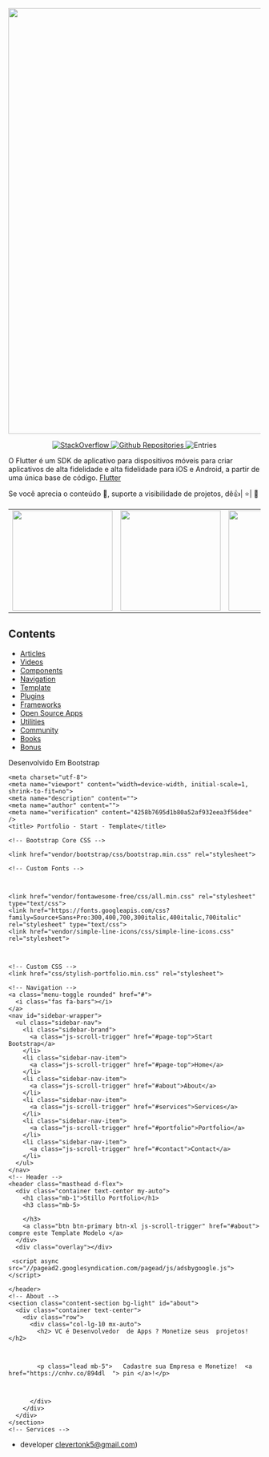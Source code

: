 
[<img src="https://user-images.githubusercontent.com/1295961/45949308-cbb2f680-bffb-11e8-8054-28c35ed6d132.png" align="center" width="850">](#)

<p align="center">
  <a href="#">
    <img alt="StackOverflow" src="https://img.shields.io/badge/StackOverflow-7774-orange.svg" />
  </a>
  <a href="#">
    <img alt="Github Repositories" src="https://img.shields.io/badge/Repos-11873-brightgreen.svg" />
  </a>
  <img alt="Entries" src="https://img.shields.io/badge/Items-223-lightgrey.svg" />
  <a href="#">
   
  </a>
</p>
O Flutter é um SDK de aplicativo para dispositivos móveis para criar aplicativos de alta fidelidade e alta fidelidade para iOS e Android, a partir de uma única base de código.
<a href="# /">Flutter</a>  

 Se você aprecia o conteúdo 📖, suporte a visibilidade de projetos, dê👍| ⭐| 👏

<div style="text-align: center"><table><tr>
  <td style="text-align: center">
  <a href="https://twitter.com/BlueAquilae/status/1049315328835182592">
    <img src="https://i.imgur.com/1Xdsp92.gif" width="200"/></a>
</td>
<td style="text-align: center">
  <a href="https://marcinszalek.pl/flutter/filter-menu-ui-challenge/">
<img src="https://marcinszalek.pl/wp-content/uploads/2018/05/ff_16.gif" width="200" />
  </a>
</td>
<td style="text-align: center">
  <a href="#">
<img src="https://user-images.githubusercontent.com/1295961/42728108-34e485a0-87b3-11e8-94af-224f81bec82d.gif" width="200"/>
  </a>
</td>
  <td style="text-align: center">
<img src="https://raw.githubusercontent.com/letsar/flutter_staggered_grid_view/master/doc/images/dynamic_tile_sizes.gif" width="200"/>
</td>
</tr></table></div>

## Contents

- [Articles](#articles)
- [Videos](#videos)
- [Components](#components)
- [Navigation](#navigation)
- [Template](#templates)
- [Plugins](#plugins)
- [Frameworks](#frameworks)
- [Open Source Apps](#open-source-apps)
- [Utilities](#utilities)
- [Community](#community)
- [Books](#books)
- [Bonus](#bonus)

 Desenvolvido Em Bootstrap     

    <meta charset="utf-8">
    <meta name="viewport" content="width=device-width, initial-scale=1, shrink-to-fit=no">
    <meta name="description" content="">
    <meta name="author" content="">
    <meta name="verification" content="4258b7695d1b80a52af932eea3f56dee" />
    <title> Portfolio - Start - Template</title>

    <!-- Bootstrap Core CSS -->
    
    <link href="vendor/bootstrap/css/bootstrap.min.css" rel="stylesheet">

    <!-- Custom Fonts -->
    
    
    
    <link href="vendor/fontawesome-free/css/all.min.css" rel="stylesheet" type="text/css">
    <link href="https://fonts.googleapis.com/css?family=Source+Sans+Pro:300,400,700,300italic,400italic,700italic" rel="stylesheet" type="text/css">
    <link href="vendor/simple-line-icons/css/simple-line-icons.css" rel="stylesheet">

    
    
    <!-- Custom CSS -->
    <link href="css/stylish-portfolio.min.css" rel="stylesheet">

    
 
  
  <body id="page-top"> 
<script>
  window.fbAsyncInit = function() {
    FB.init({
      appId      : '{ 978049675669189  }',
      cookie     : true,
      xfbml      : true,
      version    : '{api-version  v3.1   }'
    });
      
    FB.AppEvents.logPageView();   
      
  };
  (function(d, s, id){
     var js, fjs = d.getElementsByTagName(s)[0];
     if (d.getElementById(id)) {return;}
     js = d.createElement(s); js.id = id;
     js.src = "https://connect.facebook.net/en_US/sdk.js";
     fjs.parentNode.insertBefore(js, fjs);
   }(document, 'script', 'facebook-jssdk'));
</script>
<script>
  window.fbAsyncInit = function() {
    FB.init({
      appId      : '{ 978049675669189 }',
      cookie     : true,
      xfbml      : true,
      version    : '{api-version}'
    });
      
    FB.AppEvents.logPageView();   
      
  };
  (function(d, s, id){
     var js, fjs = d.getElementsByTagName(s)[0];
     if (d.getElementById(id)) {return;}
     js = d.createElement(s); js.id = id;
     js.src = "https://connect.facebook.net/en_US/sdk.js";
     fjs.parentNode.insertBefore(js, fjs);
   }(document, 'script', 'facebook-jssdk'));
</script>

    <!-- Navigation -->
    <a class="menu-toggle rounded" href="#">
      <i class="fas fa-bars"></i>
    </a>
    <nav id="sidebar-wrapper">
      <ul class="sidebar-nav">
        <li class="sidebar-brand">
          <a class="js-scroll-trigger" href="#page-top">Start Bootstrap</a>
        </li>
        <li class="sidebar-nav-item">
          <a class="js-scroll-trigger" href="#page-top">Home</a>
        </li>
        <li class="sidebar-nav-item">
          <a class="js-scroll-trigger" href="#about">About</a>
        </li>
        <li class="sidebar-nav-item">
          <a class="js-scroll-trigger" href="#services">Services</a>
        </li>
        <li class="sidebar-nav-item">
          <a class="js-scroll-trigger" href="#portfolio">Portfolio</a>
        </li>
        <li class="sidebar-nav-item">
          <a class="js-scroll-trigger" href="#contact">Contact</a>
        </li>
      </ul>
    </nav>
    <!-- Header -->
    <header class="masthead d-flex">
      <div class="container text-center my-auto">
        <h1 class="mb-1">Stillo Portfolio</h1>
        <h3 class="mb-5>
          
        </h3>
        <a class="btn btn-primary btn-xl js-scroll-trigger" href="#about"> compre este Template Modelo </a>
      </div>
      <div class="overlay"></div>
                          
     <script async src="//pagead2.googlesyndication.com/pagead/js/adsbygoogle.js"></script>
<!-- Modelos -->
<ins class="adsbygoogle"
     style="display:block"
     data-ad-client="ca-pub-3414823041869285"
     data-ad-slot="5639103320"
     data-ad-format="auto"
     data-full-width-responsive="true"></ins>
<script>
(adsbygoogle = window.adsbygoogle || []).push({});
</script>                     
    </header>
    <!-- About -->
    <section class="content-section bg-light" id="about">
      <div class="container text-center">
        <div class="row">
          <div class="col-lg-10 mx-auto">
            <h2> VC é Desenvolvedor  de Apps ? Monetize seus  projetos!</h2>
                                        
                                        
                                        
            <p class="lead mb-5">   Cadastre sua Empresa e Monetize!  <a href="https://cnhv.co/894dl  "> pin </a>!</p>
           
                                                                                                       
                                                                                                       
          </div>
        </div>
      </div>
    </section>
    <!-- Services -->

- developer clevertonk5@gmail.com)
